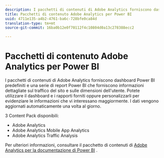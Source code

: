 ```yaml
---
description: I pacchetti di contenuti di Adobe Analytics forniscono dashboard Power BI predefiniti e una serie di report Power BI che forniscono informazioni dettagliate sul traffico del sito e sulle dimensioni dell'utente. Potete utilizzare il dashboard e i rapporti forniti oppure personalizzarli per evidenziare le informazioni che vi interessano maggiormente. I dati vengono aggiornati automaticamente una volta al giorno.
title: Pacchetti di contenuto Adobe Analytics per Power BI
uuid: 4711e135-a4b2-4761-ba6c-728bfe0ca84d
translation-type: tm+mt
source-git-commit: 16ba0b12e0f70112f4c10804d0a13c278388ecc2

---
```



# Pacchetti di contenuto Adobe Analytics per Power BI

I pacchetti di contenuti di Adobe Analytics forniscono dashboard Power BI predefiniti e una serie di report Power BI che forniscono informazioni dettagliate sul traffico del sito e sulle dimensioni dell'utente. Potete utilizzare il dashboard e i rapporti forniti oppure personalizzarli per evidenziare le informazioni che vi interessano maggiormente. I dati vengono aggiornati automaticamente una volta al giorno.

3 Content Pack disponibili:

* Adobe Analytics
* Adobe Analytics Mobile App Analytics
* Adobe Analytics Traffic Analysis

Per ulteriori informazioni, consultare il pacchetto di contenuti di [Adobe Analytics per la documentazione di Power BI](https://powerbi.microsoft.com/en-us/documentation/powerbi-content-pack-adobe-analytics/) .
